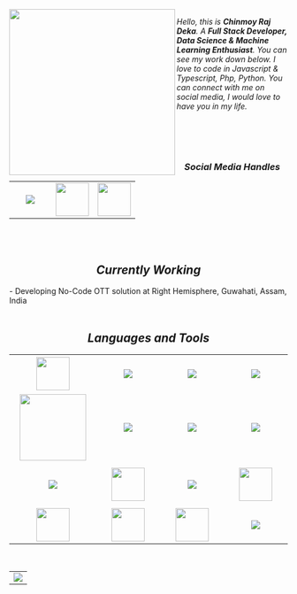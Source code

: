 <!-- ### Hi there 👋


**ChinmoyRaj123/ChinmoyRaj123** is a ✨ _special_ ✨ repository because its `README.md` (this file) appears on your GitHub profile. -->

<!-- Here are some ideas to get you started:

- 🔭 I’m currently working on ...
- 🌱 I’m currently learning ...
- 👯 I’m looking to collaborate on ...
- 🤔 I’m looking for help with ...
- 💬 Ask me about ...
- 📫 How to reach me: ...
- 😄 Pronouns: ...
- ⚡ Fun fact: ... -->

 <!--  right side image -->
<img align="left" src="https://img.freepik.com/free-vector/programming-concept-illustration_114360-1351.jpg?w=740&t=st=1670910273~exp=1670910873~hmac=27f6f026dc3aa81e33347bdaa7b8572e0b3135d71fa9b2bdd1f7ddc324be2153"  width="300" height="300">

<!--  A paragraph about me -->
_Hello, this is **Chinmoy Raj Deka**. A **Full Stack Developer, Data Science & Machine Learning Enthusiast**. You can see my work down below. I love to code in Javascript & Typescript, Php, Python. You can connect with me on social media, I would love to have you in my life._  
</br>
</br>
</br>
</br>

 <!--  Social Media Links -->
<h3 align='center'><i>Social Media Handles</i></h3>
<p align='center'>
<table width="100" align='center'>
<tr>
    <td align='center' width="60">
        <a href="https://www.instagram.com/chinmoy_raj/"><img src="https://cdn-icons-png.flaticon.com/512/174/174855.png"></a>
    </td>
    <td align='center' width="60">
        <a href="https://www.linkedin.com/in/chinmoy-raj-deka-63a6b0129/"><img src="https://cdn-icons-png.flaticon.com/512/174/174857.png" width="60"></a>
    </td>
   <td align='center' width="60">
        <a href="mailto:rajchinmoy007@gmail.com"><img src="https://storage.googleapis.com/gweb-uniblog-publish-prod/images/Gmail.max-1100x1100.png" width="60"></a>
   </td>
</tr>
</table>
</p>
</br> 
</br>

<h2 align='center'><i> Currently Working</i></h2>
- Developing No-Code OTT solution at Right Hemisphere, Guwahati, Assam, India


</br>
</br>

 
 
<h2 align='center'><i>Languages and Tools</i></h2>

<table width="100" align='center'>
<tr height='70'>
    <td align='center' width="190">
        <img src="https://upload.wikimedia.org/wikipedia/commons/6/6a/JavaScript-logo.png" width="60">
    </td>
    <td align='center' width="190">
        <img src="https://www.vectorlogo.zone/logos/typescriptlang/typescriptlang-icon.svg">
    </td>
    <td align='center' width="190">
        <img src="https://www.vectorlogo.zone/logos/reactjs/reactjs-ar21.svg" >
    </td>
     <td align='center' width="190" background-color="white">
        <img src="https://miro.medium.com/max/800/1*fKV3_Y4usDYZKPsNp1yCvA.png">
    </td>
</tr>
<tr>
    <td align='center'>
        <img src="https://upload.wikimedia.org/wikipedia/commons/thumb/8/8e/Nextjs-logo.svg/1280px-Nextjs-logo.svg.png" width="120">
    </td>
    <td align='center'>
        <img src="https://www.vectorlogo.zone/logos/nodejs/nodejs-ar21.svg">
    </td>
  <td align='center' width="190">
        <img src="https://miro.medium.com/max/1000/1*kQ11_TLArd7xGuWiSomBSg.png">
    </td>
  <td align='center'>
        <img src="https://www.vectorlogo.zone/logos/getpostman/getpostman-icon.svg">
    </td>
</tr>
<tr height='80'>
    <td align='center'>
        <img src="https://www.vectorlogo.zone/logos/w3_html5/w3_html5-ar21.svg">
    </td>
    <td align='center'>
        <img src="https://upload.wikimedia.org/wikipedia/commons/thumb/d/d5/CSS3_logo_and_wordmark.svg/1200px-CSS3_logo_and_wordmark.svg.png" width="60">
    </td>
    <td align='center'>
        <img src="https://www.vectorlogo.zone/logos/heroku/heroku-ar21.svg">
    </td>
    <td align='center'>
        <img src="https://www.netlify.com/v3/img/components/full-logo-dark.png" width="60">
    </td>
   
</tr>
 <tr>
    <td align='center' width="190">
        <img src="https://www.vectorlogo.zone/logos/python/python-official.svg" width="60">
  </td>
    <td align='center' width="190">
        <img src="https://upload.wikimedia.org/wikipedia/commons/thumb/1/18/ISO_C%2B%2B_Logo.svg/1200px-ISO_C%2B%2B_Logo.svg.png" width="60">
    </td>
     <td align='center' width="190">
        <img src="https://www.vectorlogo.zone/logos/pocoo_flask/pocoo_flask-official.svg" width="60">
    </td>
    <td align='center' width="190">
        <img src="https://static.djangoproject.com/img/logos/django-logo-negative.1d528e2cb5fb.png">
    </td>
</tr>
</table>

</br>

<!-- GithubStats -->
<!--  ![ChinmoyRaj123's github stats](https://github-readme-stats.vercel.app/api?username=ChinmoyRaj123&show_icons=true&theme=dark) -->
 <table width="100" align='center'>
<tr>
    <td align='center'>
        <img src="https://github-readme-stats.vercel.app/api/top-langs/?username=ChinmoyRaj123&theme=dark&layout=compact">
    </td>
</tr>
 </table>
